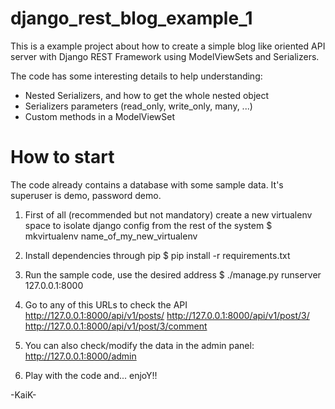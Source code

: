 # django_rest_blog_example_1
This is a example project about how to create a simple blog like oriented API server with Django REST Framework using ModelViewSets and Serializers.

The code has some interesting details to help understanding:
 - Nested Serializers, and how to get the whole nested object
 - Serializers parameters (read_only, write_only, many, ...)
 - Custom methods in a ModelViewSet

# How to start
The code already contains a database with some sample data. It's superuser is demo, password demo.

1) First of all (recommended but not mandatory) create a new virtualenv space to isolate django config from the rest of the system
    $ mkvirtualenv name_of_my_new_virtualenv

2) Install dependencies through pip
    $ pip install -r requirements.txt

3) Run the sample code, use the desired address
    $ ./manage.py runserver 127.0.0.1:8000

4) Go to any of this URLs to check the API
    http://127.0.0.1:8000/api/v1/posts/
    http://127.0.0.1:8000/api/v1/post/3/
    http://127.0.0.1:8000/api/v1/post/3/comment

5) You can also check/modify the data in the admin panel:
   http://127.0.0.1:8000/admin

6) Play with the code and... enjoY!!


-KaiK-

